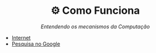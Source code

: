 <h1 align="center"> ⚙️ Como Funciona</h1>

<p align="center"><em>Entendendo os mecanismos da Computação</em></h1>

- [Internet](Topicos/Internet/Internet.md)
- [Pesquisa no Google](Topicos/PesquisaNoGoogle.md)
